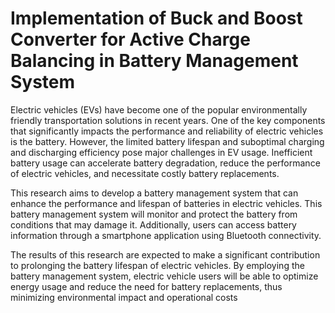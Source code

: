 # Implementation of Buck and Boost Converter for Active Charge Balancing in Battery Management System

Electric vehicles (EVs) have become one of the popular environmentally friendly transportation solutions in recent years. One of the key components that significantly impacts the performance and reliability of electric vehicles is the battery. However, the limited battery lifespan and suboptimal charging and discharging efficiency pose major challenges in EV usage. Inefficient battery usage can accelerate battery degradation, reduce the performance of electric vehicles, and necessitate costly battery replacements.

This research aims to develop a battery management system that can enhance the performance and lifespan of batteries in electric vehicles. This battery management system will monitor and protect the battery from conditions that may damage it. Additionally, users can access battery information through a smartphone application using Bluetooth connectivity.

The results of this research are expected to make a significant contribution to prolonging the battery lifespan of electric vehicles. By employing the battery management system, electric vehicle users will be able to optimize energy usage and reduce the need for battery  replacements, thus minimizing environmental impact and operational costs
